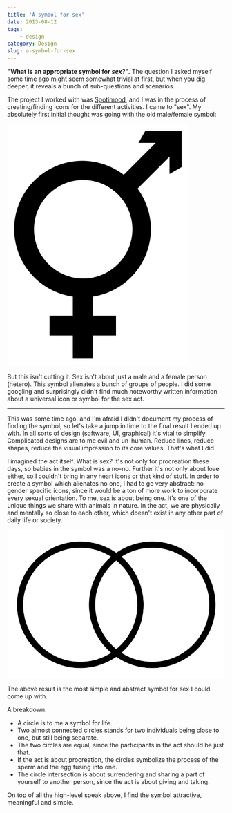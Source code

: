 ```yaml
---
title: 'A symbol for sex'
date: 2013-08-12
tags:
    - design
category: Design
slug: a-symbol-for-sex
---
```


**"What is an appropriate symbol for _sex_?".** The question I asked myself some time ago might seem
somewhat trivial at first, but when you dig deeper, it reveals a bunch of sub-questions and
scenarios.

The project I worked with was [Spotimood](http://spotimood.johanbrook.com/), and I was in the
process of creating/finding icons for the different activities. I came to "sex". My absolutely first
initial thought was going with the old male/female symbol:

![Male/female](/assets/posts/transgender.svg)

But this isn't cutting it. Sex isn't about just a male and a female person (hetero). This symbol
alienates a bunch of groups of people. I did some googling and surprisingly didn't find much
noteworthy written information about a universal icon or symbol for the sex act.

---

This was some time ago, and I'm afraid I didn't document my process of finding the symbol, so let's
take a jump in time to the final result I ended up with. In all sorts of design (software, UI,
graphical) it's vital to simplify. Complicated designs are to me evil and un-human. Reduce lines,
reduce shapes, reduce the visual impression to its core values. That's what I did.

I imagined the act itself. What is sex? It's not only for procreation these days, so babies in the
symbol was a no-no. Further it's not only about love either, so I couldn't bring in any heart icons
or that kind of stuff. In order to create a symbol which alienates no one, I had to go very
abstract: no gender specific icons, since it would be a ton of more work to incorporate every sexual
orientation. To me, sex is about being one. It's one of the unique things we share with animals in
nature. In the act, we are physically and mentally so close to each other, which doesn't exist in
any other part of daily life or society.

![Sex symbol](/assets/posts/sex.svg)

The above result is the most simple and abstract symbol for sex I could come up with.

A breakdown:

- A circle is to me a symbol for life.
- Two almost connected circles stands for two individuals being close to one, but still being
  separate.
- The two circles are equal, since the participants in the act should be just that.
- If the act is about procreation, the circles symbolize the process of the sperm and the egg fusing
  into one.
- The circle intersection is about surrendering and sharing a part of yourself to another person,
  since the act is about giving and taking.

On top of all the high-level speak above, I find the symbol attractive, meaningful and simple.
